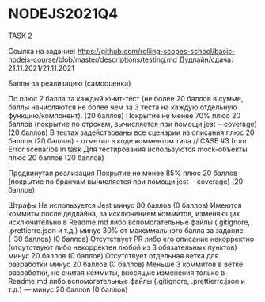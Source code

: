 # NODEJS2021Q4 

TASK 2

Ссылка на задание: https://github.com/rolling-scopes-school/basic-nodejs-course/blob/master/descriptions/testing.md
Дудлайн/сдача: 21.11.2021/21.11.2021

Баллы за реализацию (самооценка)

По плюс 2 балла за каждый юнит-тест (не более 20 баллов в сумме, баллы начисляются не более чем за 3 теста на каждую отдельную функцию/компонент). (20 баллов)
Покрытие не менее 70% плюс 20 баллов (покрытие по строкам, вычисляется при помощи jest --coverage) (20 баллов)
В тестах задействованы все сценарии из описания плюс 20 баллов (20 баллов) - отметил в коде комментом типа // CASE #3 from Error scenarios in task
Для тестирования используются mock-объекты плюс 20 баллов (20 баллов)

Продвинутая реализация
Покрытие не менее 85% плюс 20 баллов (покрытие по бранчам вычисляется при помощи jest --coverage) (20 баллов)

Штрафы
Не используется Jest минус 80 баллов (0 баллов)
Имеются коммиты после дедлайна, за исключением коммитов, изменяющих исключительно в Readme.md либо вспомогательные файлы (.gitignore, .prettierrc.json и т.д.) минус 30% от максимального балла за задание (-30 баллов) (0 баллов)
Отсутствует PR либо его описание некорректно (отсутствуют либо некорректен любой из 3 обязательных пунктов) минус 20 баллов (0 баллов)
Отсутствует отдельная ветка для разработки минус 20 баллов (0 баллов)
Меньше 3 коммитов в ветке разработки, не считая коммиты, вносящие изменения только в Readme.md либо вспомогательные файлы (.gitignore, .prettierrc.json и т.д.) — минус 20 баллов (0 баллов)

